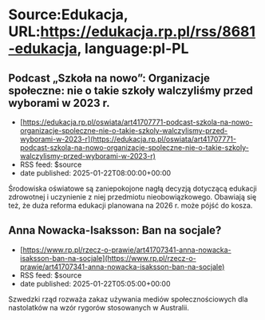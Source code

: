 # Source:Edukacja, URL:https://edukacja.rp.pl/rss/8681-edukacja, language:pl-PL

## Podcast „Szkoła na nowo”: Organizacje społeczne: nie o takie szkoły walczyliśmy przed wyborami w 2023 r.
 - [https://edukacja.rp.pl/oswiata/art41707771-podcast-szkola-na-nowo-organizacje-spoleczne-nie-o-takie-szkoly-walczylismy-przed-wyborami-w-2023-r](https://edukacja.rp.pl/oswiata/art41707771-podcast-szkola-na-nowo-organizacje-spoleczne-nie-o-takie-szkoly-walczylismy-przed-wyborami-w-2023-r)
 - RSS feed: $source
 - date published: 2025-01-22T08:00:00+00:00

Środowiska oświatowe są zaniepokojone nagłą decyzją dotyczącą edukacji zdrowotnej i uczynienie z niej przedmiotu nieobowiązkowego. Obawiają się też, że duża reforma edukacji planowana na 2026 r. może pójść do kosza.

## Anna Nowacka-Isaksson: Ban na socjale?
 - [https://www.rp.pl/rzecz-o-prawie/art41707341-anna-nowacka-isaksson-ban-na-socjale](https://www.rp.pl/rzecz-o-prawie/art41707341-anna-nowacka-isaksson-ban-na-socjale)
 - RSS feed: $source
 - date published: 2025-01-22T05:05:00+00:00

Szwedzki rząd rozważa zakaz używania mediów społecznościowych dla nastolatków na wzór rygorów stosowanych w Australii.

